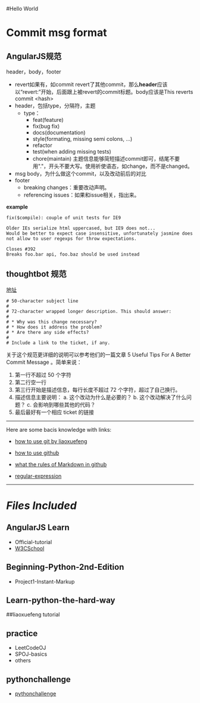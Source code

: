 #Hello World

# Commit msg format

## AngularJS规范

header，body，footer

- revert如果有，如commit revert了其他commit，那么**header**应该以“revert:”开始，后面跟上被revert的commit标题。body应该是This reverts commit <hash\>
- header，包括type，分隔符，主题
    - type：
        - feat(feature)
        - fix(bug fix)
        - docs(documentation)
        - style(formating, missing semi colons, ...)
        - refactor
        - test(when adding missing tests)
        - chore(maintain)
        主题信息能够简短描述commit即可，结尾不要用"."，开头不要大写。使用祈使语态，如change，而不是changed。
- msg body，为什么做这个commit，以及改动前后的对比
- footer
    - breaking changes：重要改动声明。
    - referencing issues：如果和issue相关，指出来。

**example**
```
fix($compile): couple of unit tests for IE9

Older IEs serialize html uppercased, but IE9 does not...
Would be better to expect case insensitive, unfortunately jasmine does
not allow to user regexps for throw expectations.

Closes #392
Breaks foo.bar api, foo.baz should be used instead
```
## thoughtbot 规范

[地址](https://github.com/thoughtbot/dotfiles/blob/master/gitmessage)
```
# 50-character subject line
#
# 72-character wrapped longer description. This should answer:
#
# * Why was this change necessary?
# * How does it address the problem?
# * Are there any side effects?
#
# Include a link to the ticket, if any.
```

关于这个规范更详细的说明可以参考他们的一篇文章 5 Useful Tips For A Better Commit Message 。简单来说：

1. 第一行不超过 50 个字符
2. 第二行空一行
3. 第三行开始是描述信息，每行长度不超过 72 个字符，超过了自己换行。
4. 描述信息主要说明：
    a. 这个改动为什么是必要的？
    b. 这个改动解决了什么问题？
    c. 会影响到哪些其他的代码？
5. 最后最好有一个相应 ticket 的链接

---
Here are some bacis knowledge with links:
* [how to use git by liaoxuefeng](http://www.liaoxuefeng.com/wiki/0013739516305929606dd18361248578c67b8067c8c017b000/001374385852170d9c7adf13c30429b9660d0eb689dd43a000)

* [how to use github](https://guides.github.com/activities/hello-world/)

* [what the rules of Markdown in github](https://guides.github.com/features/mastering-markdown/)

* [regular-expression](http://www.liaoxuefeng.com/wiki/001374738125095c955c1e6d8bb493182103fac9270762a000/001386832260566c26442c671fa489ebc6fe85badda25cd000#0)

---
# _Files Included_

## AngularJS Learn
- Official-tutorial
- [W3CSchool](http://www.w3cschool.cn/angularjs/angularjs-controllers.html)

## Beginning-Python-2nd-Edition
- Project1-Instant-Markup

## Learn-python-the-hard-way

##liaoxuefeng tutorial

## practice
- LeetCodeOJ
- SPOJ-basics
- others

## pythonchallenge
- [pythonchallenge](http://www.pythonchallenge.com/)



